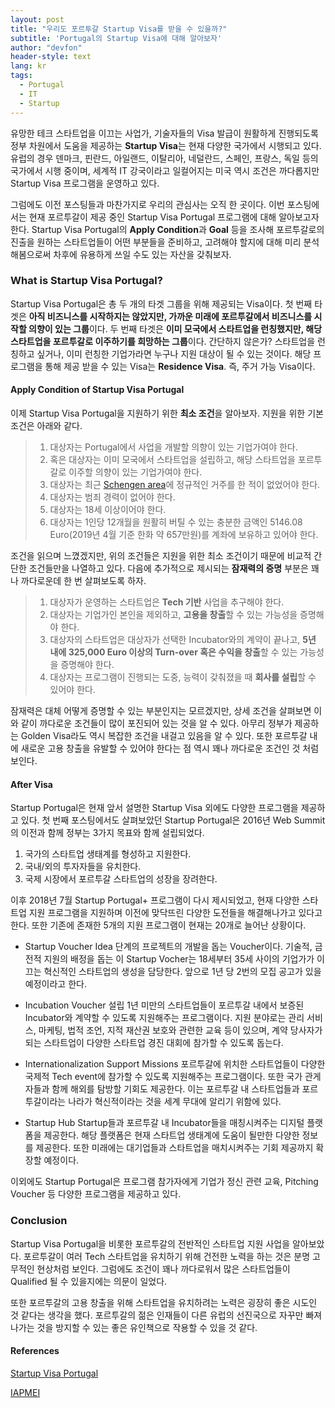 ```yaml
---
layout: post
title: "우리도 포르투갈 Startup Visa를 받을 수 있을까?"
subtitle: 'Portugal의 Startup Visa에 대해 알아보자'
author: "devfon"
header-style: text
lang: kr
tags:
  - Portugal
  - IT
  - Startup
---
```


유망한 테크 스타트업을 이끄는 사업가, 기술자들의 Visa 발급이 원활하게 진행되도록 정부 차원에서 도움을 제공하는 **Startup Visa**는 현재 다양한 국가에서 시행되고 있다. 유럽의 경우 덴마크, 핀란드, 아일랜드, 이탈리아, 네덜란드, 스페인, 프랑스, 독일 등의 국가에서 시행 중이며, 세계적 IT 강국이라고 일컬어지는 미국 역시 조건은 까다롭지만 Startup Visa 프로그램을 운영하고 있다.

그럼에도 이전 포스팅들과 마찬가지로 우리의 관심사는 오직 한 곳이다. 이번 포스팅에서는 현재 포르투갈이 제공 중인 Startup Visa Portugal 프로그램에 대해 알아보고자 한다. Startup Visa Portugal의 **Apply Condition**과 **Goal** 등을 조사해 포르투갈로의 진출을 원하는 스타트업들이 어떤 부분들을 준비하고, 고려해야 할지에 대해 미리 분석해봄으로써 차후에 유용하게 쓰일 수도 있는 자산을 갖춰보자.

### What is Startup Visa Portugal?
Startup Visa Portugal은 총 두 개의 타겟 그룹을 위해 제공되는 Visa이다. 첫 번째 타겟은 **아직 비즈니스를 시작하지는 않았지만, 가까운 미래에 포르투갈에서 비즈니스를 시작할 의향이 있는 그룹**이다. 두 번째 타겟은 **이미 모국에서 스타트업을 런칭했지만, 해당 스타트업을 포르투갈로 이주하기를 희망하는 그룹**이다. 간단하지 않은가? 스타트업을 런칭하고 싶거나, 이미 런칭한 기업가라면 누구나 지원 대상이 될 수 있는 것이다. 해당 프로그램을 통해 제공 받을 수 있는 Visa는 **Residence Visa**. 즉, 주거 가능 Visa이다. 

#### Apply Condition of Startup Visa Portugal
이제 Startup Visa Portugal을 지원하기 위한 **최소 조건**을 알아보자. 지원을 위한 기본 조건은 아래와 같다.

> 1. 대상자는 Portugal에서 사업을 개발할 의향이 있는 기업가여야 한다.
> 2. 혹은 대상자는 이미 모국에서 스타트업을 설립하고, 해당 스타트업을 포르투갈로 이주할 의향이 있는 기업가여야 한다. 
> 3. 대상자는 최근 [Schengen area](https://en.wikipedia.org/wiki/Schengen_Area)에 정규적인 거주를 한 적이 없었어야 한다.
> 4. 대상자는 범죄 경력이 없어야 한다.
> 5. 대상자는 18세 이상이어야 한다.
> 6. 대상자는 1인당 12개월을 원활히 버틸 수 있는 충분한 금액인 5146.08 Euro(2019년 4월 기준 한화 약 657만원)를 계좌에 보유하고 있어야 한다.

조건을 읽으며 느꼈겠지만, 위의 조건들은 지원을 위한 최소 조건이기 때문에 비교적 간단한 조건들만을 나열하고 있다. 다음에 추가적으로 제시되는 **잠재력의 증명** 부분은 꽤나 까다로운데 한 번 살펴보도록 하자.

> 1. 대상자가 운영하는 스타트업은 **Tech 기반** 사업을 추구해야 한다.
> 2. 대상자는 기업가인 본인을 제외하고, **고용을 창출**할 수 있는 가능성을 증명해야 한다.
> 3. 대상자의 스타트업은 대상자가 선택한 Incubator와의 계약이 끝나고, **5년 내에 325,000 Euro 이상의 Turn-over 혹은 수익을 창출**할 수 있는 가능성을 증명해야 한다.
> 4. 대상자는 프로그램이 진행되는 도중, 능력이 갖춰졌을 때 **회사를 설립**할 수 있어야 한다.

잠재력은 대체 어떻게 증명할 수 있는 부분인지는 모르겠지만, 상세 조건을 살펴보면 이와 같이 까다로운 조건들이 많이 포진되어 있는 것을 알 수 있다. 아무리 정부가 제공하는 Golden Visa라도 역시 복잡한 조건을 내걸고 있음을 알 수 있다. 또한 포르투갈 내에 새로운 고용 창출을 유발할 수 있어야 한다는 점 역시 꽤나 까다로운 조건인 것 처럼 보인다.

#### After Visa
Startup Portugal은 현재 앞서 설명한 Startup Visa 외에도 다양한 프로그램을 제공하고 있다. 첫 번째 포스팅에서도 살펴보았던 Startup Portugal은 2016년 Web Summit의 이전과 함께 정부는 3가지 목표와 함께 설립되었다. 

1. 국가의 스타트업 생태계를 형성하고 지원한다.
2. 국내/외의 투자자들을 유치한다.
3. 국제 시장에서 포르투갈 스타트업의 성장을 장려한다.

이후 2018년 7월 Startup Portugal+ 프로그램이 다시 제시되었고, 현재 다양한 스타트업 지원 프로그램을 지원하며 이전에 맞닥뜨린 다양한 도전들을 해결해나가고 있다고 한다. 또한 기존에 존재한 5개의 지원 프로그램이 현재는 20개로 늘어난 상황이다.

- Startup Voucher
Idea 단계의 프로젝트의 개발을 돕는 Voucher이다. 기술적, 금전적 지원의 배정을 돕는 이 Startup Vocher는 18세부터 35세 사이의 기업가가 이끄는 혁신적인 스타트업의 생성을 담당한다. 앞으로 1년 당 2번의 모집 공고가 있을 예정이라고 한다.

- Incubation Voucher
설립 1년 미만의 스타트업들이 포르투갈 내에서 보증된 Incubator와 계약할 수 있도록 지원해주는 프로그램이다. 지원 분야로는 관리 서비스, 마케팅, 법적 조언, 지적 재산권 보호와 관련한 교육 등이 있으며, 계약 당사자가 되는 스타트업이 다양한 스타트업 경진 대회에 참가할 수 있도록 돕는다.

- Internationalization Support Missions
포르투갈에 위치한 스타트업들이 다양한 국제적 Tech event에 참가할 수 있도록 지원해주는 프로그램이다. 또한 국가 관게자들과 함께 해외를 탐방할 기회도 제공한다. 이는 포르투갈 내 스타트업들과 포르투갈이라는 나라가 혁신적이라는 것을 세계 무대에 알리기 위함에 있다.

- Startup Hub
Startup들과 포르투갈 내 Incubator들을 매칭시켜주는 디지털 플랫폼을 제공한다. 해당 플랫폼은 현재 스타트업 생태계에 도움이 될만한 다양한 정보를 제공한다. 또한 미래에는 대기업들과 스타트업을 매치시켜주는 기회 제공까지 확장할 예정이다.

이외에도 Startup Portugal은 프로그램 참가자에게 기업가 정신 관련 교육, Pitching Voucher 등 다양한 프로그램을 제공하고 있다.

### Conclusion
Startup Visa Portugal을 비롯한 포르투갈의 전반적인 스타트업 지원 사업을 알아보았다. 포르투갈이 여러 Tech 스타트업을 유치하기 위해 건전한 노력을 하는 것은 분명 고무적인 현상처럼 보인다. 그럼에도 조건이 꽤나 까다로워서 많은 스타트업들이 Qualified 될 수 있을지에는 의문이 일었다.

또한 포르투갈의 고용 창출을 위해 스타트업을 유치하려는 노력은 굉장히 좋은 시도인 것 같다는 생각을 했다. 포르투갈의 젊은 인재들이 다른 유럽의 선진국으로 자꾸만 빠져나가는 것을 방지할 수 있는 좋은 유인책으로 작용할 수 있을 것 같다.

#### References
[Startup Visa Portugal](http://startupportugal.com/startup-visa)

[IAPMEI](https://www.iapmei.pt/SOBRE-O-IAPMEI/Missao-Visao-Valores.aspx)